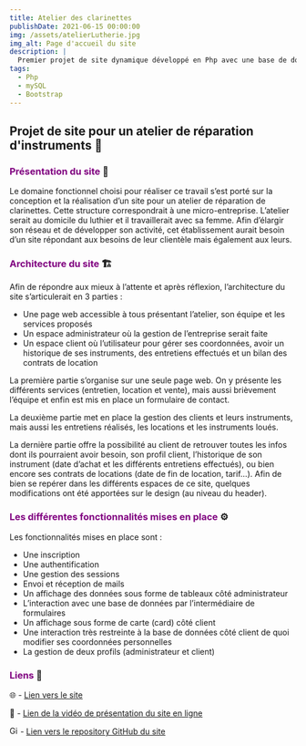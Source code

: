 ```yaml
---
title: Atelier des clarinettes
publishDate: 2021-06-15 00:00:00
img: /assets/atelierLutherie.jpg
img_alt: Page d'accueil du site
description: |
  Premier projet de site dynamique développé en Php avec une base de données mySQL.
tags:
  - Php
  - mySQL
  - Bootstrap
---
```



## Projet de site pour un atelier de réparation d'instruments 🎺

### <font color="purple">Présentation du site</font> 📝
Le domaine fonctionnel choisi pour réaliser ce travail s’est porté sur la conception et la réalisation d’un site pour un atelier de réparation de clarinettes. Cette structure correspondrait à une micro-entreprise. L’atelier serait au domicile du luthier et il travaillerait avec sa femme. Afin d’élargir son réseau et de développer son activité, cet établissement aurait besoin d’un site répondant aux besoins de leur clientèle mais également aux leurs.

### <font color="purple">Architecture du site</font> 🏗️
Afin de répondre aux mieux à l’attente et après réflexion, l’architecture du site s’articulerait en 3 parties :
   - Une page web accessible à tous présentant l’atelier, son équipe et les services proposés
   - Un espace administrateur où la gestion de l’entreprise serait faite
   - Un espace client où l’utilisateur pour gérer ses coordonnées, avoir un historique de ses instruments, des entretiens effectués et un bilan des contrats de location

   La première partie s’organise sur une seule page web. On y présente les différents services (entretien, location et vente), mais aussi brièvement l’équipe et enfin est mis en place un formulaire de contact.</br>
   
   La deuxième partie met en place la gestion des clients et leurs instruments, mais aussi les entretiens réalisés, les locations et les instruments loués.</br>
   
   La dernière partie offre la possibilité au client de retrouver toutes les infos dont ils pourraient avoir besoin, son profil client, l’historique de son instrument (date d’achat et les différents entretiens effectués), ou bien encore ses contrats de locations (date de fin de location, tarif…). Afin de bien se repérer dans les différents espaces de ce site, quelques modifications ont été apportées sur le design (au niveau du header).

### <font color="purple">Les différentes fonctionnalités mises en place</font> ⚙️
Les fonctionnalités mises en place sont :
   - Une inscription
   - Une authentification
   - Une gestion des sessions
   - Envoi et réception de mails
   - Un affichage des données sous forme de tableaux côté administrateur
   - L’interaction avec une base de données par l’intermédiaire de formulaires
   - Un affichage sous forme de carte (card) côté client
   - Une interaction très restreinte à la base de données côté client de quoi modifier ses coordonnées personnelles
   - La gestion de deux profils (administrateur et client)

### <font color="purple">Liens</font> 🔗
🌐 - <a href="https://site-adc.nicolasblet.fr" target="_blank">Lien vers le site</a>

🎥 - <a href="" target="_blank">Lien de la vidéo de présentation du site en ligne</a>

<img src="https://github.githubassets.com/images/icons/emoji/octocat.png" alt="GitHub" width="15" height="15"> - <a href="https://github.com/N-BLET/Site_ADC/" target="_blank">Lien vers le repository GitHub du site</a>
